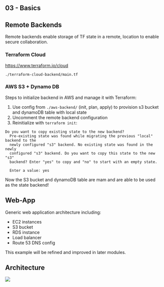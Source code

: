 ## 03 - Basics

## Remote Backends

Remote backends enable storage of TF state in a remote, location to enable secure collaboration.

### Terraform Cloud

https://www.terraform.io/cloud

`./terraform-cloud-backend/main.tf`

### AWS S3 + Dynamo DB

Steps to initialize backend in AWS and manage it with Terraform:

1) Use config from `./aws-backend/` (init, plan, apply) to provision s3 bucket and dynamoDB table with local state
2) Uncomment the remote backend configuration
3) Reinitialize with `terraform init`:

```
Do you want to copy existing state to the new backend?
  Pre-existing state was found while migrating the previous "local" backend to the
  newly configured "s3" backend. No existing state was found in the newly
  configured "s3" backend. Do you want to copy this state to the new "s3"
  backend? Enter "yes" to copy and "no" to start with an empty state.

  Enter a value: yes
```

Now the S3 bucket and dynamoDB table are mam and are able to be used as the state backend!

## Web-App

Generic web application architecture including:
- EC2 instances
- S3 bucket
- RDS instance
- Load balancer
- Route 53 DNS config

This example will be refined and improved in later modules.

## Architecture
![](./web-app/architecture.png)
